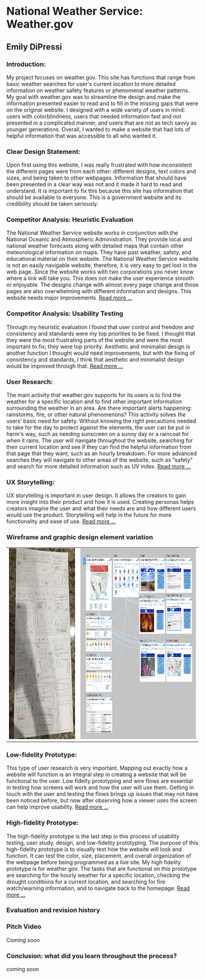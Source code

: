 # National Weather Service: Weather.gov
## Emily DiPressi 

### Introduction: 
My project focuses on weather.gov. This site has functions that range from basic weather searches for user's current location to more detailed information on weather safety features or phenomenal weather patterns. My goal with weather.gov was to streamline the design and make the information presented easier to read and to fill in the missing gaps that were on the original website. I designed with a wide variety of users in mind: users with colorblindness, users that needed information fast and not presented in a complicated manner, and users that are not as tech savvy as younger generations. Overall, I wanted to make a website that had lots of helpful information that was accessible to all who wanted it.

### Clear Design Statement: 
Upon first using this website, I was really frustrated with how inconsistent the different pages were from each other: different designs, text colors and sizes, and being taken to other webpages. Information that should have been presented in a clear way was not and it made it hard to read and understand. It is important to fix this because this site has information that should be available to everyone. This is a government website and its credibility should be taken seriously. 

### Competitor Analysis: Heuristic Evaluation
The National Weather Service website works in conjunction with the National Oceanic and Atmospheric Administration. They provide local and national weather forecasts along with detailed maps that contain other meteorological information on maps. They have past weather, safety, and educational material on their website. The National Weather Service website is not an easily navigable website, therefore, it is very easy to get lost in the web page. Since the website works with two corporations you never know where a link will take you. This does not make the user experience smooth or enjoyable. The designs change with almost every page change and those pages are also overwhelming with different information and designs. This website needs major improvements. [Read more ...](https://github.com/emdipressi/DH150-DiPressi)

### Competitor Analysis: Usability Testing 
Through my heuristic evaluation I found that user control and freedom and consistency and standards were my top priorities to be fixed. I thought that they were the most frustrating parts of the website and were the most important to fix; they were top priority. Aesthetic and minimalist design is another function I thought would need improvements, but with the fixing of consistency and standards, I think that aesthetic and minimalist design would be improved through that. [Read more ...](https://github.com/emdipressi/DH150-Assignment2-PilotUT/blob/master/README.md)

### User Research:
The main activity that weather.gov supports for its users is to find the weather for a specific location and to find other important information surrounding the weather in an area. Are there important alerts happening: rainstorms, fire, or other natural phenomenons? This activity solves the users’ basic need for safety. Without knowing the right precautions needed to take for the day to protect against the elements, the user can be put in harm's way, such as needing sunscreen on a sunny day or a raincoat for when it rains. The user will navigate throughout the website, searching for their current location and see if they can find the helpful information from that page that they want, such as an hourly breakdown. For more advanced searches they will navigate to other areas of the website, such as “safety” and search for more detailed information such as UV index. [Read more ...](https://github.com/emdipressi/DH150-Assignment04-UserResearch)

### UX Storytelling:
UX storytelling is important in user design. It allows the creators to gain more insight into their product and how it is used. Creating personas helps creators imagine the user and what their needs are and how different users would use the product. Storytelling will help in the future for more functionality and ease of use. [Read more ...](https://github.com/emdipressi/DH150-Assignment05) 

### Wireframe and graphic design element variation 
<table>
  <tr>
    <td><img src="Wireflow.png" height="500px"></td>
    <td><img src="9interactions.png" height="500px"></td>
  </tr>
  <table>

### Low-fidelity Prototype:
This type of user research is very important. Mapping out exactly how a website will function is an integral step in creating a website that will be functional to the user. Low fidelty prototyping and wire flows are essential in testing how screens will work and how the user will use them. Getting in touch with the user and testing the flows brings up issues that may not have been noticed before, but now after observing how a viewer uses the screen can help improve usability. [Read more ...](https://github.com/emdipressi/DH150-Assignment06)

### High-fidelity Prototype: 
The high-fidelity prototype is the last step in this process of usability testing, user study, design, and low-fidelity prototyping. The purpose of this high-fidelity prototype is to visually test how the website will look and function. It can test the color, size, placement, and overall organization of the webpage before being programmed as a live site. My high fidelity prototype is for weather.gov. The tasks that are functional on this prototype are searching for the hourly weather for a specific location, checking the drought conditions for a current location, and searching for fire watch/warning information, and to navigate back to the homepage. [Read more ...](https://github.com/emdipressi/DH150-Assignment07-HighFidelity) 

### Evaluation and revision history 

### Pitch Video 
Coming soon 

### Conclusion: what did you learn throughout the process?
coming soon 
